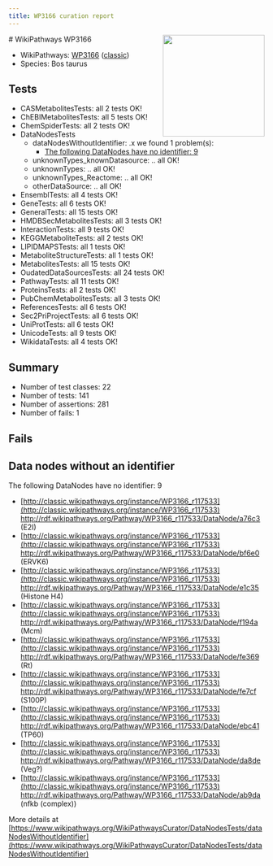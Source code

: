 ```yaml
---
title: WP3166 curation report
---
```


<img style="float: right; width: 200px" src="https://upload.wikimedia.org/wikipedia/commons/thumb/8/83/Wplogo_with_text_500.png/640px-Wplogo_with_text_500.png" />
# WikiPathways WP3166

* WikiPathways: [WP3166](https://wikipathways.org/pathways/WP3166) ([classic](https://classic.wikipathways.org/instance/WP3166))
* Species: Bos taurus
## Tests
* CASMetabolitesTests: all 2 tests OK!
* ChEBIMetabolitesTests: all 5 tests OK!
* ChemSpiderTests: all 2 tests OK!
* DataNodesTests
    * dataNodesWithoutIdentifier: .x we found 1 problem(s):
        * [The following DataNodes have no identifier: 9](#d2d32fa8)
    * unknownTypes_knownDatasource: .. all OK!
    * unknownTypes: .. all OK!
    * unknownTypes_Reactome: .. all OK!
    * otherDataSource: .. all OK!
* EnsemblTests: all 4 tests OK!
* GeneTests: all 6 tests OK!
* GeneralTests: all 15 tests OK!
* HMDBSecMetabolitesTests: all 3 tests OK!
* InteractionTests: all 9 tests OK!
* KEGGMetaboliteTests: all 2 tests OK!
* LIPIDMAPSTests: all 1 tests OK!
* MetaboliteStructureTests: all 1 tests OK!
* MetabolitesTests: all 15 tests OK!
* OudatedDataSourcesTests: all 24 tests OK!
* PathwayTests: all 11 tests OK!
* ProteinsTests: all 2 tests OK!
* PubChemMetabolitesTests: all 3 tests OK!
* ReferencesTests: all 6 tests OK!
* Sec2PriProjectTests: all 6 tests OK!
* UniProtTests: all 6 tests OK!
* UnicodeTests: all 9 tests OK!
* WikidataTests: all 4 tests OK!


## Summary

* Number of test classes: 22
* Number of tests: 141
* Number of assertions: 281
* Number of fails: 1

## Fails

<a name="d2d32fa8" />

## Data nodes without an identifier

The following DataNodes have no identifier: 9

* [http://classic.wikipathways.org/instance/WP3166_r117533](http://classic.wikipathways.org/instance/WP3166_r117533) http://rdf.wikipathways.org/Pathway/WP3166_r117533/DataNode/a76c3 (E2I)
* [http://classic.wikipathways.org/instance/WP3166_r117533](http://classic.wikipathways.org/instance/WP3166_r117533) http://rdf.wikipathways.org/Pathway/WP3166_r117533/DataNode/bf6e0 (ERVK6)
* [http://classic.wikipathways.org/instance/WP3166_r117533](http://classic.wikipathways.org/instance/WP3166_r117533) http://rdf.wikipathways.org/Pathway/WP3166_r117533/DataNode/e1c35 (Histone H4)
* [http://classic.wikipathways.org/instance/WP3166_r117533](http://classic.wikipathways.org/instance/WP3166_r117533) http://rdf.wikipathways.org/Pathway/WP3166_r117533/DataNode/f194a (Mcm)
* [http://classic.wikipathways.org/instance/WP3166_r117533](http://classic.wikipathways.org/instance/WP3166_r117533) http://rdf.wikipathways.org/Pathway/WP3166_r117533/DataNode/fe369 (Rt)
* [http://classic.wikipathways.org/instance/WP3166_r117533](http://classic.wikipathways.org/instance/WP3166_r117533) http://rdf.wikipathways.org/Pathway/WP3166_r117533/DataNode/fe7cf (S100P)
* [http://classic.wikipathways.org/instance/WP3166_r117533](http://classic.wikipathways.org/instance/WP3166_r117533) http://rdf.wikipathways.org/Pathway/WP3166_r117533/DataNode/ebc41 (TP60)
* [http://classic.wikipathways.org/instance/WP3166_r117533](http://classic.wikipathways.org/instance/WP3166_r117533) http://rdf.wikipathways.org/Pathway/WP3166_r117533/DataNode/da8de (Veg?)
* [http://classic.wikipathways.org/instance/WP3166_r117533](http://classic.wikipathways.org/instance/WP3166_r117533) http://rdf.wikipathways.org/Pathway/WP3166_r117533/DataNode/ab9da (nfkb (complex))


More details at [https://www.wikipathways.org/WikiPathwaysCurator/DataNodesTests/dataNodesWithoutIdentifier](https://www.wikipathways.org/WikiPathwaysCurator/DataNodesTests/dataNodesWithoutIdentifier)

